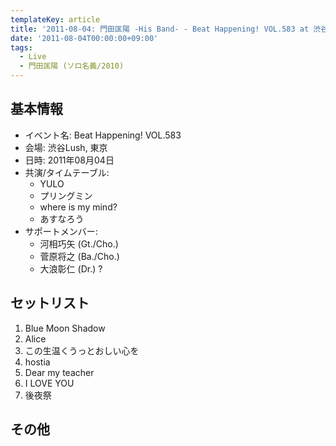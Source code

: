 ```yaml
---
templateKey: article
title: '2011-08-04: 門田匡陽 -His Band- - Beat Happening! VOL.583 at 渋谷Lush'
date: '2011-08-04T00:00:00+09:00'
tags:
  - Live
  - 門田匡陽 (ソロ名義/2010)
---
```

## 基本情報

* イベント名: Beat Happening! VOL.583
* 会場: 渋谷Lush, 東京
* 日時: 2011年08月04日
* 共演/タイムテーブル:
  * YULO
  * プリングミン
  * where is my mind?
  * あすなろう
* サポートメンバー:
  * 河相巧矢 (Gt./Cho.)
  * 菅原将之 (Ba./Cho.)
  * 大浪彰仁 (Dr.) ?

## セットリスト

1. Blue Moon Shadow
1. Alice
1. この生温くうっとおしい心を
1. hostia
1. Dear my teacher
1. I LOVE YOU
1. 後夜祭

## その他

